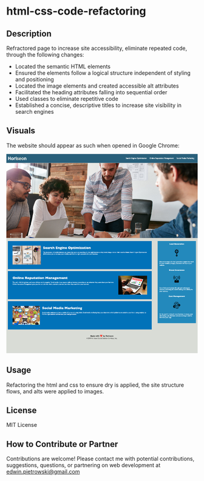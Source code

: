 # html-css-code-refactoring

## Description

Refractored page to increase site accessibility, eliminate repeated code, through the following changes:

- Located the semantic HTML elements
- Ensured the elements follow a logical structure independent of styling and positioning
- Located the image elements and created accessible alt attributes
- Facilitated the heading attributes falling into sequential order
- Used classes to eliminate repetitive code
- Established a concise, descriptive titles to increase site visibility in search engines

## Visuals

The website should appear as such when opened in Google Chrome:

![use screenshot of Heriseon website](<./assets/images/Heriseon%20Screenshot%20(CH1).png>)

## Usage

Refactoring the html and css to ensure dry is applied, the site structure flows, and alts were applied to images.

## License

MIT License

## How to Contribute or Partner

Contributions are welcome! Please contact me with potential contributions, suggestions, questions, or partnering on web development at edwin.pietrowski@gmail.com
